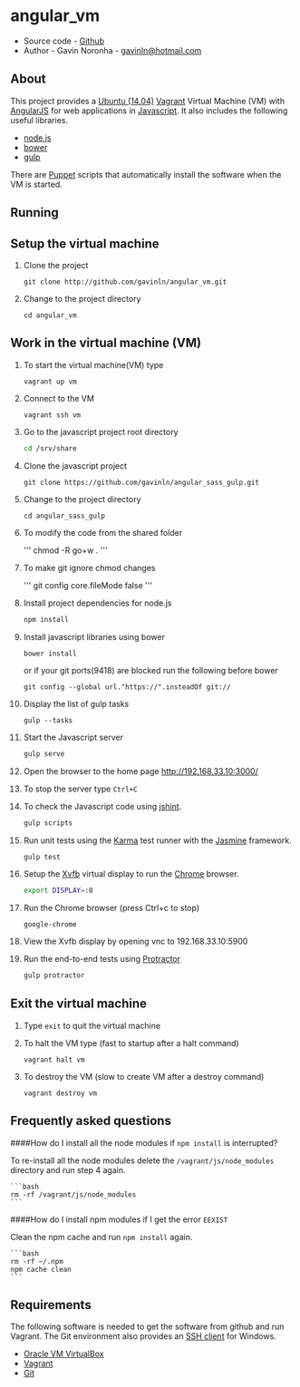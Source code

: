 angular_vm
==========

* Source code - [Github][1]
* Author - Gavin Noronha - <gavinln@hotmail.com>

[1]: https://github.com/gavinln/angular_vm.git

About
-----

This project provides a [Ubuntu (14.04)][2] [Vagrant][3] Virtual Machine (VM) with [AngularJS][4] for web applications in [Javascript][5]. It also includes the following useful libraries.

[2]: http://releases.ubuntu.com/14.04/
[3]: http://www.vagrantup.com/
[4]: http://angularjs.org/
[5]: https://developer.mozilla.org/en-US/docs/Web/JavaScript

* [node.js][6]
* [bower][7]
* [gulp][8]


There are [Puppet][9] scripts that automatically install the software when the VM is started.

[6]: http://nodejs.org/
[7]: http://bower.io/
[8]: http://gulpjs.com/
[9]: http://puppetlabs.com/

Running
-------

## Setup the virtual machine

1. Clone the project

    ```
    git clone http://github.com/gavinln/angular_vm.git

    ```

2. Change to the project directory

    ```
    cd angular_vm
    ```

## Work in the virtual machine (VM)

1. To start the virtual machine(VM) type

    ```
    vagrant up vm
    ```

2. Connect to the VM

    ```
    vagrant ssh vm
    ```

3. Go to the javascript project root directory

    ```bash
    cd /srv/share
    ```

4. Clone the javascript project

    ```
    git clone https://github.com/gavinln/angular_sass_gulp.git
    ```

5. Change to the project directory

    ```
    cd angular_sass_gulp
    ```

5. To modify the code from the shared folder

    '''
    chmod -R go+w .
    '''

5. To make git ignore chmod changes

    '''
    git config core.fileMode false
    '''

6. Install project dependencies for node.js

    ```bash
    npm install
    ```

7. Install javascript libraries using bower

    ```bash
    bower install
    ```

    or if your git ports(9418) are blocked run the following before bower

    ```
    git config --global url."https://".insteadOf git://
    ```

8. Display the list of gulp tasks

    ```
    gulp --tasks
    ```

9. Start the Javascript server

    ```bash
    gulp serve
    ```

10. Open the browser to the home page
http://192.168.33.10:3000/

11. To stop the server type `Ctrl+C`

12. To check the Javascript code using [jshint][10].

    ```bash
    gulp scripts
    ```

13. Run unit tests using the [Karma][11] test runner with the [Jasmine][12] framework.

    ```
    gulp test

    ```

14. Setup the [Xvfb][13] virtual display to run the [Chrome][14] browser.

    ```bash
    export DISPLAY=:0
    ```

15. Run the Chrome browser (press Ctrl+c to stop)

    ```
    google-chrome
    ```

16. View the Xvfb display by opening vnc to 192.168.33.10:5900

17. Run the end-to-end tests using [Protractor][15]

    ```bash
    gulp protractor
    ```

## Exit the virtual machine

1. Type `exit` to quit the virtual machine

2. To halt the VM type (fast to startup after a halt command)

    ```
    vagrant halt vm
    ```

3. To destroy the VM (slow to create VM after a destroy command)

    ```
    vagrant destroy vm
    ```

[10]: http://www.jshint.com/
[11]: http://en.wikipedia.org/wiki/Xvfb
[12]: https://www.google.com/intl/en/chrome/browser/
[13]: http://karma-runner.github.io/
[14]: http://jasmine.github.io/2.0/introduction.html
[15]: https://angular.github.io/protractor/#/

Frequently asked questions
--------------------------

####How do I install all the node modules if `npm install` is interrupted?

To re-install all the node modules delete the `/vagrant/js/node_modules`
directory and run step 4 again.

    ```bash
    rm -rf /vagrant/js/node_modules
    ```

####How do I install npm modules if I get the error `EEXIST`

Clean the npm cache and run `npm install` again.

    ```bash
    rm -rf ~/.npm
    npm cache clean
    ```

Requirements
------------

The following software is needed to get the software from github and run
Vagrant. The Git environment also provides an [SSH  client][16] for Windows.

* [Oracle VM VirtualBox][17]
* [Vagrant][18]
* [Git][19]

[16]: http://en.wikipedia.org/wiki/Secure_Shell
[17]: https://www.virtualbox.org/
[18]: http://vagrantup.com/
[19]: http://git-scm.com/

